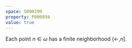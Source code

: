 ```yaml
---
space: S000199
property: P000094
value: true
---
```

Each point $n\in\omega$ has a finite neighborhood $(\leftarrow,n]$.
